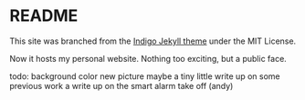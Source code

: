 # README

This site was branched from the [Indigo Jekyll theme](http://sergiokopplin.github.io/indigo) under the MIT License.

Now it hosts my personal website. Nothing too exciting, but a public face. 

todo:
background color
new picture
maybe a tiny little write up on some previous work
a write up on the smart alarm
take off (andy)
